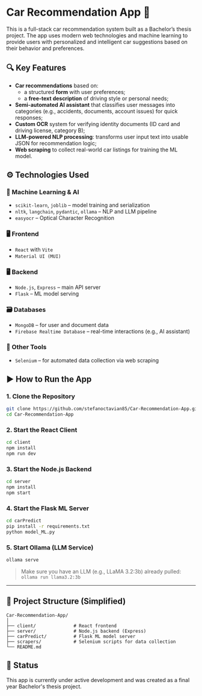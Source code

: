 # Car Recommendation App 🚗

This is a full-stack car recommendation system built as a Bachelor’s thesis project. The app uses modern web technologies and machine learning to provide users with personalized and intelligent car suggestions based on their behavior and preferences.

## 🔍 Key Features

- **Car recommendations** based on:
  - a structured **form** with user preferences;
  - a **free-text description** of driving style or personal needs;
- **Semi-automated AI assistant** that classifies user messages into categories (e.g., accidents, documents, account issues) for quick responses;
- **Custom OCR** system for verifying identity documents (ID card and driving license, category B);
- **LLM-powered NLP processing**: transforms user input text into usable JSON for recommendation logic;
- **Web scraping** to collect real-world car listings for training the ML model.

## ⚙️ Technologies Used

### 🧠 Machine Learning & AI
- `scikit-learn`, `joblib` – model training and serialization
- `nltk`, `langchain`, `pydantic`, `ollama` – NLP and LLM pipeline
- `easyocr` – Optical Character Recognition

### 🖥️ Frontend
- `React` with `Vite`
- `Material UI (MUI)`

### 🖥️ Backend
- `Node.js`, `Express` – main API server
- `Flask` – ML model serving

### 🗃️ Databases
- `MongoDB` – for user and document data
- `Firebase Realtime Database` – real-time interactions (e.g., AI assistant)

### 🔧 Other Tools
- `Selenium` – for automated data collection via web scraping

## ▶️ How to Run the App

### 1. Clone the Repository
```bash
git clone https://github.com/stefanoctavian85/Car-Recommendation-App.git
cd Car-Recommendation-App
```

### 2. Start the React Client
```bash
cd client
npm install
npm run dev
```

### 3. Start the Node.js Backend
```bash
cd server
npm install
npm start
```

### 4. Start the Flask ML Server
```bash
cd carPredict
pip install -r requirements.txt
python model_ML.py
```

### 5. Start Ollama (LLM Service)
```bash
ollama serve
```

> Make sure you have an LLM (e.g., LLaMA 3.2:3b) already pulled:  
> `ollama run llama3.2:3b`

---

## 📁 Project Structure (Simplified)

```
Car-Recommendation-App/
│
├── client/              # React frontend
├── server/              # Node.js backend (Express)
├── carPredict/          # Flask ML model server
├── scrapers/            # Selenium scripts for data collection
└── README.md
```

## 📌 Status

This app is currently under active development and was created as a final year Bachelor's thesis project.